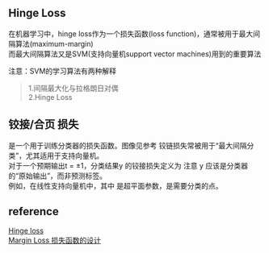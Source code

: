 ## Hinge Loss
在机器学习中，hinge loss作为一个损失函数(loss function)，通常被用于最大间隔算法(maximum-margin)    
而最大间隔算法又是SVM(支持向量机support vector machines)用到的重要算法   
 
注意：SVM的学习算法有两种解释  
> 1.间隔最大化与拉格朗日对偶  
2.Hinge Loss

## 铰接/合页 损失
是一个用于训练分类器的损失函数。图像见参考
铰链损失常被用于“最大间隔分类”，尤其适用于支持向量机。    
对于一个预期输出t = ±1，分类结果y 的铰接损失定义为 注意 y 应该是分类器的“原始输出”，而非预测标签。  
例如，在线性支持向量机中，其中 是超平面参数，是需要分类的点。

## reference
[Hinge loss](https://blog.csdn.net/hustqb/article/details/78347713)  
[Margin Loss 损失函数的设计](https://www.cnblogs.com/lainey/p/8583101.html)
